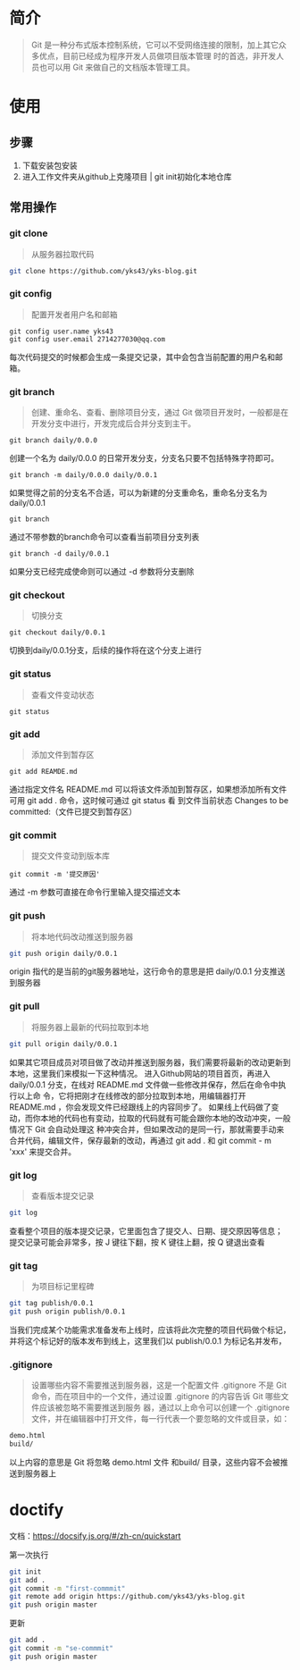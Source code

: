 # 简介
> Git 是⼀种分布式版本控制系统，它可以不受⽹络连接的限制，加上其它众多优点，⽬前已经成为程序开发⼈员做项⽬版本管理
时的⾸选，⾮开发⼈员也可以⽤ Git 来做⾃⼰的⽂档版本管理⼯具。
# 使用
## 步骤
1. 下载安装包安装
2. 进入工作文件夹从github上克隆项目 | git init初始化本地仓库

## 常用操作
### git clone
> 从服务器拉取代码

``` bash
git clone https://github.com/yks43/yks-blog.git
```

### git config
> 配置开发者用户名和邮箱
``` git
git config user.name yks43
git config user.email 2714277030@qq.com
```
每次代码提交的时候都会⽣成⼀条提交记录，其中会包含当前配置的用户名和邮箱。

### git branch
> 创建、重命名、查看、删除项⽬分⽀，通过 Git 做项⽬开发时，⼀般都是在开发分⽀中进⾏，开发完成后合并分⽀到主干。

```git
git branch daily/0.0.0
```
创建⼀个名为 daily/0.0.0 的⽇常开发分⽀，分⽀名只要不包括特殊字符即可。
```git
git branch -m daily/0.0.0 daily/0.0.1
```
如果觉得之前的分⽀名不合适，可以为新建的分⽀重命名，重命名分⽀名为 daily/0.0.1
```git
git branch
```
通过不带参数的branch命令可以查看当前项⽬分⽀列表
```git
git branch -d daily/0.0.1
```
如果分⽀已经完成使命则可以通过 -d 参数将分⽀删除
### git checkout
> 切换分支
```git
git checkout daily/0.0.1
```
切换到daily/0.0.1分支，后续的操作将在这个分支上进行
### git status
> 查看文件变动状态
```git
git status
```
### git add
> 添加文件到暂存区
```git
git add REAMDE.md
```
通过指定⽂件名 README.md 可以将该⽂件添加到暂存区，如果想添加所有⽂件可⽤ git add . 命令，这时候可通过 git status 看
到⽂件当前状态 Changes to be committed:（⽂件已提交到暂存区）
### git commit
> 提交文件变动到版本库
```git
git commit -m '提交原因'
```
通过 -m 参数可直接在命令⾏⾥输⼊提交描述⽂本
### git push
> 将本地代码改动推送到服务器
```bash
git push origin daily/0.0.1
```
origin 指代的是当前的git服务器地址，这⾏命令的意思是把 daily/0.0.1 分⽀推送到服务器
### git pull
> 将服务器上最新的代码拉取到本地
```bash
git pull origin daily/0.0.1
```
如果其它项⽬成员对项⽬做了改动并推送到服务器，我们需要将最新的改动更新到本地，这⾥我们来模拟⼀下这种情况。
进⼊Github⽹站的项⽬⾸⻚，再进⼊ daily/0.0.1 分⽀，在线对 README.md ⽂件做⼀些修改并保存，然后在命令中执⾏以上命
令，它将把刚才在线修改的部分拉取到本地，⽤编辑器打开 README.md ，你会发现⽂件已经跟线上的内容同步了。
如果线上代码做了变动，⽽你本地的代码也有变动，拉取的代码就有可能会跟你本地的改动冲突，⼀般情况下 Git 会⾃动处理这
种冲突合并，但如果改动的是同⼀⾏，那就需要⼿动来合并代码，编辑⽂件，保存最新的改动，再通过 git add . 和 git commit -
m 'xxx' 来提交合并。
### git log
> 查看版本提交记录
```bash
git log 
```
查看整个项⽬的版本提交记录，它⾥⾯包含了提交⼈、⽇期、提交原因等信息；
提交记录可能会⾮常多，按 J 键往下翻，按 K 键往上翻，按 Q 键退出查看
### git tag
> 为项目标记里程碑
```bash
git tag publish/0.0.1
git push origin publish/0.0.1
```
当我们完成某个功能需求准备发布上线时，应该将此次完整的项⽬代码做个标记，并将这个标记好的版本发布到线上，这⾥我们以 publish/0.0.1 为标记名并发布，
### .gitignore
> 设置哪些内容不需要推送到服务器，这是一个配置文件
.gitignore 不是 Git 命令，⽽在项⽬中的⼀个⽂件，通过设置 .gitignore 的内容告诉 Git 哪些⽂件应该被忽略不需要推送到服务
器，通过以上命令可以创建⼀个 .gitignore ⽂件，并在编辑器中打开⽂件，每⼀⾏代表⼀个要忽略的⽂件或⽬录，如：
```bash
demo.html
build/
```
以上内容的意思是 Git 将忽略 demo.html ⽂件 和build/ ⽬录，这些内容不会被推送到服务器上


# doctify
文档：https://docsify.js.org/#/zh-cn/quickstart

第一次执行
``` bash
git init
git add .
git commit -m "first-commmit"
git remote add origin https://github.com/yks43/yks-blog.git
git push origin master
```

更新
``` bash
git add .
git commit -m "se-commmit"
git push origin master
```


